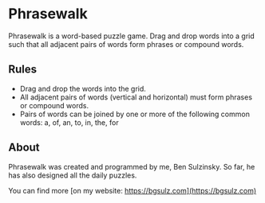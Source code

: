 # Phrasewalk

Phrasewalk is a word-based puzzle game. Drag and drop words into a grid such that all adjacent pairs of words form phrases or compound words.

## Rules

* Drag and drop the words into the grid.
* All adjacent pairs of words (vertical and horizontal) must form phrases or compound words.
* Pairs of words can be joined by one or more of the following common words: a, of, an, to, in, the, for

## About

Phrasewalk was created and programmed by me, Ben Sulzinsky. So far, he has also designed all the daily puzzles.

You can find more [on my website: https://bgsulz.com](https://bgsulz.com)